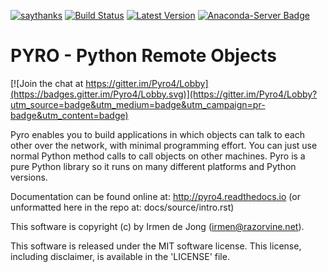 [![saythanks](https://img.shields.io/badge/say-thanks-ff69b4.svg)](https://saythanks.io/to/irmen)
[![Build Status](https://travis-ci.org/irmen/Pyro4.svg?branch=master)](https://travis-ci.org/irmen/Pyro4)
[![Latest Version](https://img.shields.io/pypi/v/Pyro4.svg)](https://pypi.python.org/pypi/Pyro4/)
[![Anaconda-Server Badge](https://anaconda.org/conda-forge/pyro4/badges/version.svg)](https://anaconda.org/conda-forge/pyro4)

PYRO - Python Remote Objects
============================

[![Join the chat at https://gitter.im/Pyro4/Lobby](https://badges.gitter.im/Pyro4/Lobby.svg)](https://gitter.im/Pyro4/Lobby?utm_source=badge&utm_medium=badge&utm_campaign=pr-badge&utm_content=badge)

Pyro enables you to build applications in which objects can talk
to each other over the network, with minimal programming effort.
You can just use normal Python method calls to call objects on
other machines. Pyro is a pure Python library so it
runs on many different platforms and Python versions.


Documentation can be found online at: http://pyro4.readthedocs.io
(or unformatted here in the repo at: docs/source/intro.rst)


This software is copyright (c) by Irmen de Jong (irmen@razorvine.net).

This software is released under the MIT software license.
This license, including disclaimer, is available in the 'LICENSE' file.
